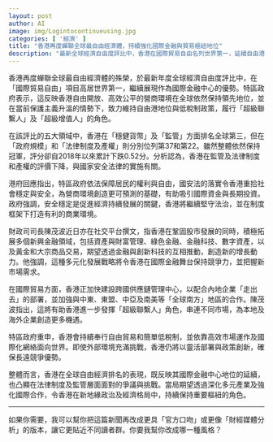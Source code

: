```yaml
---
layout: post
author: AI
image: img/Logintocontinueusing.jpg
categories: [ '經濟' ]
title: "香港再度蟬聯全球最自由經濟體，持續強化國際金融與貿易樞紐地位"  
description: "最新全球經濟自由度評比中，香港在國際貿易自由名列世界第一，延續自由港與低稅制優勢。雖整體排名居首，但法律制度及監管評分下滑引發關注，當局強調國安法帶來穩定，並推動多元金融與全球南方合作，以鞏固長遠競爭力。"  "
---
```

香港再度蟬聯全球最自由經濟體的殊榮，於最新年度全球經濟自由度評比中，在「國際貿易自由」項目高居世界第一，繼續展現作為國際金融中心的優勢。特區政府表示，這反映香港自由開放、高效公平的營商環境在全球依然保持領先地位，並在當前保護主義升溫的情勢下，致力維持自由港地位與低稅制政策，履行「超級聯繫人」及「超級增值人」的角色。  

在該評比的五大領域中，香港在「穩健貨幣」及「監管」方面排名全球第三，但在「政府規模」和「法律制度及產權」則分別位列第37和第22。雖然整體依然保持冠軍，評分卻自2018年以來累計下跌0.52分。分析認為，香港在監管及法律制度和產權的評價下降，與國家安全法律的實施有關。  

港府回應指出，特區政府依法保障居民的權利與自由，國安法的落實令香港重拾社會穩定與安全，為營商環境創造更可預測的基礎，有助吸引國際資金與長期投資。政府強調，安全穩定是促進經濟持續發展的關鍵，香港將繼續堅守法治，並在制度框架下打造有利的商業環境。  

財政司司長陳茂波近日亦在社交平台撰文，指香港在鞏固股市發展的同時，積極拓展多個新興金融領域，包括資產與財富管理、綠色金融、金融科技、數字資產，以及黃金和大宗商品交易，期望透過金融與創新科技的互相推動，創造新的增長動力。他強調，這種多元化發展戰略將令香港在國際金融舞台保持競爭力，並把握新市場需求。  

在國際貿易方面，香港正加快建設跨國供應鏈管理中心，以配合內地企業「走出去」的部署，並加強與中東、東盟、中亞及南美等「全球南方」地區的合作。陳茂波指出，這將有助香港進一步發揮「超級聯繫人」角色，串連不同市場，為本地及海外企業創造更多機遇。  

特區政府重申，香港會持續奉行自由貿易和簡單低稅制，並依靠高效市場運作及國際化網絡面向世界。即使外部環境充滿挑戰，香港仍將以靈活部署與政策創新，確保長遠競爭優勢。  

整體而言，香港在全球自由經濟排名的表現，既反映其國際金融中心地位的延續，也凸顯在法律制度及監管層面面對的爭議與挑戰。當局期望透過深化多元產業及強化國際合作，令香港在新地緣政治及經濟格局中，持續保持重要樞紐的角色。  

---

如果你需要，我可以幫你把這篇新聞再改成更具「官方口吻」或更像「財經媒體分析」的版本，讓它更貼近不同讀者群。你要我幫你改成哪一種風格？